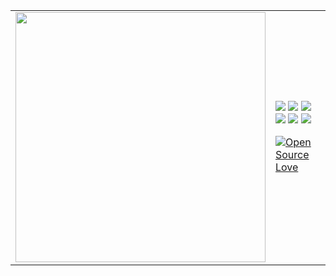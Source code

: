 
<table width="100%"> 
  <tr>
  <td width="50%">
<img src="https://media.giphy.com/media/GoWH9YV4t3n4Q/giphy.gif" width="400">
<td width="50%">
    

![](https://img.shields.io/badge/Code-Python-informational?style=flat&logo=python&logoColor=white&color=6aa6f8)
![](https://img.shields.io/badge/Python-Golem-informational?style=flat&logo=python&logoColor=white&color=6aa6f8)
![](https://img.shields.io/badge/Python-PyTest-informational?style=flat&logo=python&logoColor=white&color=6aa6f8)
![](https://img.shields.io/badge/Code-AutoHotkey-informational?style=flat&logo=autohotkey&logoColor=white&color=6aa6f8)
![](https://img.shields.io/badge/Raspberry-Pi-informational?style=flat&logo=RaspberryPi&logoColor=lightpink&color=FF69B4)
![](https://img.shields.io/badge/Pico-informational?style=flat&logo=RaspberryPi&logoColor=white&color=FF69B4)



  
[![Open Source Love](https://badges.frapsoft.com/os/v2/open-source-175x29.png?v=103)](https://github.com/ellerbrock/open-source-badges/)
